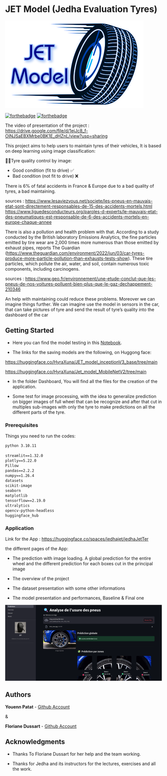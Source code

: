 # JET Model (Jedha Evaluation Tyres)

![Jet_model_logo](Logo/Logo_JET.png)

[![forthebadge](http://forthebadge.com/images/badges/built-with-love.svg)](http://forthebadge.com) [![forthebadge](https://forthebadge.com/images/badges/made-with-python.svg)](https://forthebadge.com)

The video of presentation of the project : https://drive.google.com/file/d/1ejJc8_f-OINJSaEBXMrbe0BK1E_dHZnL/view?usp=sharing

This project aims to help users to maintain tyres of their vehicles, It is based on deep learning using image classification:

🚨🛞Tyre quality control by image:
* Good condition (fit to drive) ✅
* Bad condition (not fit to drive) ❌

There is 6% of fatal accidents in France & Europe due to a bad quality of tyres, a bad maintaining.

sources : 
https://www.lesaviezvous.net/societe/les-pneus-en-mauvais-etat-sont-directement-responsables-de-15-des-accidents-mortels.html
https://www.liguedesconducteurs.org/paroles-d-experts/le-mauvais-etat-des-pneumatiques-est-responsable-de-6-des-accidents-mortels-en-europe-chaque-annee

There is also a pollution and health problem with that. According to a study conducted by the British laboratory Emissions Analytics, the fine particles emitted by tire wear are 2,000 times more numerous than those emitted by exhaust pipes, reports The Guardian (https://www.theguardian.com/environment/2022/jun/03/car-tyres-produce-more-particle-pollution-than-exhausts-tests-show). These tire particles, which pollute the air, water, and soil, contain numerous toxic components, including carcinogens.

sources :
https://www.geo.fr/environnement/une-etude-conclut-que-les-pneus-de-nos-voitures-polluent-bien-plus-que-le-gaz-dechappement-210346

An help with maintaining could reduce these problems. Moreover we can imagine things further. We can imagine use the model in sensors in the car, that can take pictures of tyre and send the result of tyre’s quality into the dashboard of the 
car

## Getting Started

* Here you can find the model testing in this [Notebook](Models/Models.ipynb).

* The links for the saving models are the following, on Huggong face:

https://huggingface.co/HyraXuna/JET_model_inceptionV3_base/tree/main

https://huggingface.co/HyraXuna/Jet_model_MobileNetV2/tree/main

* In the folder Dashboard, You will find all the files for the creation of the application.

* Some test for image processing, with the idea to generalize prediction on bigger images of full wheel that can be recognize and after that cut in multiples sub-images with only the tyre to make predictions on all the different parts of the tyre.

### Prerequisites

Things you need to run the codes:

```
python 3.10.11

streamlit==1.32.0
plotly==5.22.0
Pillow
pandas==2.2.2
numpy==1.26.4
datasets
scikit-image
seaborn
matplotlib
tensorflow==2.19.0
ultralytics
opencv-python-headless
huggingface_hub

```

### Application

Link for the App : https://huggingface.co/spaces/jedhajet/jedhaJetTer

the different pages of the App:

* The prediction with image loading. A global prediction for the entire wheel and the different prediction for each boxes cut in the principal image

* The overview of the project

* The dataset presentation with some other informations

* The model presentation and performances, Baseline & Final one

![screen_app](Test_screen_app_pred.png)

  
## Authors

**Youenn Patat** - [Github Account](https://github.com/HyraXuna)

&

**Floriane Dussart** - [Github Account](https://github.com/flo2706)

## Acknowledgments

* Thanks To Floriane Dussart for her help and the team working.

* Thanks for Jedha and its instructors for the lectures, exercises and all the work.




